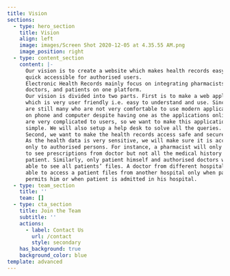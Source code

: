 ```yaml
---
title: Vision
sections:
  - type: hero_section
    title: Vision
    align: left
    image: images/Screen Shot 2020-12-05 at 4.35.55 AM.png
    image_position: right
  - type: content_section
    content: |-
      Our vision is to create a website which makes health records easy and
      quick accessible for authorised users.
      Electronic Health Records mainly focus on integrating pharmacists,
      doctors, and patients on one platform.
      Our vision is divided into two parts. First is to make a web application
      which is very user friendly i.e. easy to understand and use. Since there
      are still many who are not very comfortable to use modern applications
      on phone and computer despite having one as the applications online
      are very complicated to users, so we want to make this application very
      simple. We will also setup a help desk to solve all the queries.
      Second, we want to make the health records access safe and secure.
      As the health data is very sensitive, we will make sure it is accessible
      only to authorised persons. For instance, a pharmacist will only be able
      to see prescriptions from doctor but not all the medical history of a
      patient. Similarly, only patient himself and authorised doctors will be
      able to see all patients’ files. A doctor from different hospital will be
      able to access a patient files from another hospital only when patient
      permits him or when patient is admitted in his hospital.
  - type: team_section
    title: ''
    team: []
  - type: cta_section
    title: Join the Team
    subtitle: ''
    actions:
      - label: Contact Us
        url: /contact
        style: secondary
    has_background: true
    background_color: blue
template: advanced
---
```

